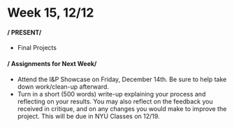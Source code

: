# Week 15, 12/12

#### / PRESENT/

* Final Projects


#### / Assignments for Next Week/
* Attend the I&P Showcase on Friday, December 14th. Be sure to help take down work/clean-up afterward. 
* Turn in a short (500 words) write-up explaining your process and reflecting on your results. You may also reflect on the feedback you received in critique, and on any changes you would make to improve the project. This will be due in NYU Classes on 12/19. 

